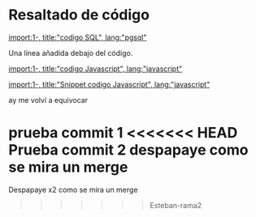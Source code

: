 # Resaltado de código


[import:1-, title:"codigo SQL", lang:"pgsql"](codigo.sql)

Una línea añadida debajo del código.

[import:1-, title:"codigo Javascript", lang:"javascript"](codigo.js)


[import:1-, title:"Snippet codigo Javascript", lang:"javascript"](app.js)


ay me volví a equivocar


prueba commit 1
<<<<<<< HEAD
Prueba commit 2
despapaye
como se mira un merge
=======
Despapaye x2
como se mira un merge
>>>>>>> Esteban-rama2
